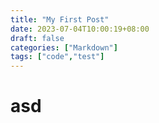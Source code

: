 ```yaml
---
title: "My First Post"
date: 2023-07-04T10:00:19+08:00
draft: false
categories: ["Markdown"]
tags: ["code","test"]
---
```


# asd